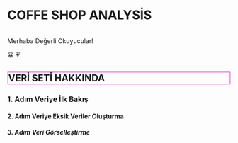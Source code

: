 <h1>COFFE SHOP ANALYSİS</h1>

<img src="https://www.brewmood.com.tr/wp-content/uploads/2021/03/kahveicYmek10neden-4f31ef09ba02aadf72fd00f449eefaf2.jpg" alt="">


<p>Merhaba Değerli Okuyucular!</p>
<p> &#128512;  &#128151</p>
 
<h2 style="border:2px solid Violet;" >VERİ SETİ HAKKINDA</h2>            


<h3>1. Adım Veriye İlk Bakış </h3>
<h4>2. Adım Veriye Eksik Veriler Oluşturma </h4>
<h5>3. Adım Veri Görselleştirme </h5>
